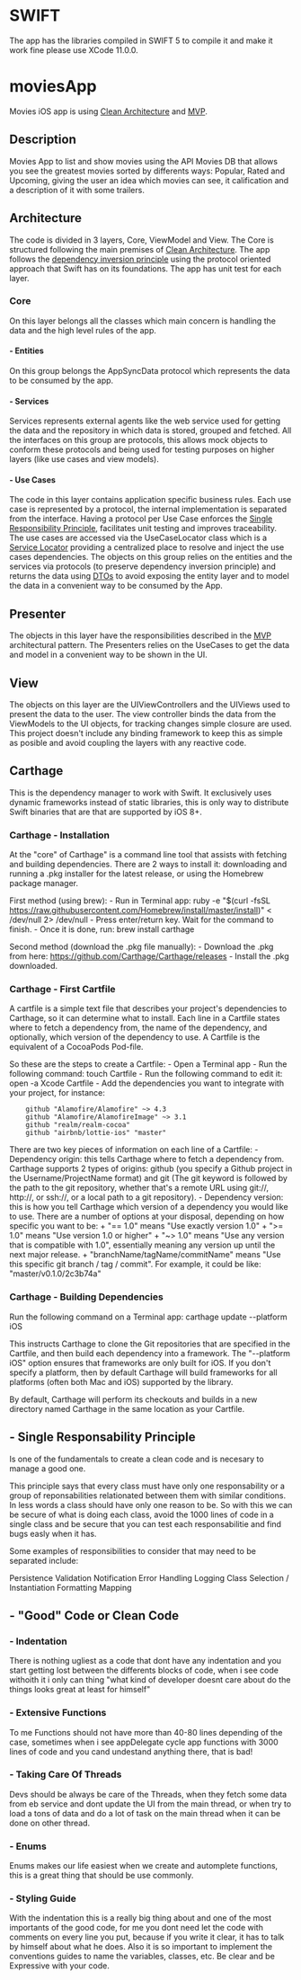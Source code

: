 # SWIFT
The app has the libraries compiled in SWIFT 5 to compile it and make it work fine please use XCode 11.0.0.

# moviesApp
Movies  iOS app is using [Clean Architecture](https://8thlight.com/blog/uncle-bob/2012/08/13/the-clean-architecture.html) and [MVP](https://en.wikipedia.org/wiki/Model%E2%80%93view%E2%80%93presenter).

## Description
Movies App to list and show movies using the API Movies DB that allows you see the greatest movies sorted by differents ways: Popular, Rated and Upcoming, giving the user an idea which movies can see, it calification and a description of it with some trailers.

## Architecture
The code is divided in 3 layers, Core, ViewModel and View. The Core is structured following the main premises of [Clean Architecture](https://github.com/mp911de/CleanArchitecture "Clean Architecture"). The app follows the [dependency inversion principle](https://en.wikipedia.org/wiki/Dependency_inversion_principle) using the protocol oriented approach that Swift has on its foundations. The app has unit test for each layer.

### Core
On this layer belongs all the classes which main concern is handling the data and the high level rules of the app.

#### - Entities
On this group belongs the AppSyncData protocol which represents the data to be consumed by the app. 

#### - Services
Services represents external agents like the web service used for getting the data and the repository in which data is stored, grouped and fetched. All the interfaces on this group are protocols, this allows mock objects to conform these protocols and being used for testing purposes on higher layers (like use cases and view models).

#### - Use Cases
The code in this layer contains application specific business rules. Each use case is represented by a protocol, the internal implementation is separated from the interface. Having a protocol per Use Case enforces the [Single Responsibility Principle](https://en.wikipedia.org/wiki/Single_responsibility_principle), facilitates unit testing and improves traceability. The use cases are accessed via the UseCaseLocator class which is a [Service Locator](https://en.wikipedia.org/wiki/Service_locator_pattern) providing a centralized place to resolve and inject the use cases dependencies. The objects on this group relies on the entities and the services via protocols (to preserve dependency inversion principle) and returns the data using [DTOs](https://en.wikipedia.org/wiki/Data_transfer_object) to avoid exposing the entity layer and to model the data in a convenient way to be consumed by the App.

## Presenter
The objects in this layer have the responsibilities described in the [MVP](https://en.wikipedia.org/wiki/Model%E2%80%93view%E2%80%93presenter) architectural pattern. The Presenters relies on the UseCases to get the data and model in a convenient way to be shown in the UI.

## View

The objects on this layer are the UIViewControllers and the UIViews used to present the data to the user. The view controller binds the data from the ViewModels to the UI objects, for tracking changes simple closure are used. This project doesn't include any binding framework to keep this as simple as posible and avoid coupling the layers with any reactive code.


## Carthage
This is the dependency manager to work with Swift. It exclusively uses dynamic frameworks instead of static libraries, this is only way to distribute Swift binaries that are that are supported by iOS 8+.

### Carthage - Installation
At the "core" of Carthage" is a command line tool that assists with fetching and building dependencies.
There are 2 ways to install it: downloading and running a .pkg installer for the latest release, or using the Homebrew package manager.

First method (using brew):
    - Run in Terminal app: ruby -e "$(curl -fsSL https://raw.githubusercontent.com/Homebrew/install/master/install)" < /dev/null 2> /dev/null
    - Press enter/return key. Wait for the command to finish.
    - Once it is done, run: brew install carthage

Second method (download the .pkg file manually):
    - Download the .pkg from here: https://github.com/Carthage/Carthage/releases
    - Install the .pkg downloaded.

### Carthage - First Cartfile
A cartfile is a simple text file that describes your project's dependencies to Carthage, so it can determine what to install. Each line in a Cartfile states where to fetch a dependency from, the name of the dependency, and optionally, which version of the dependency to use. A Cartfile is the equivalent of a CocoaPods Pod-file.

So these are the steps to create a Cartfile:
    - Open a Terminal app
    - Run the following command: touch Cartfile
    - Run the following command to edit it: open -a Xcode Cartfile
    - Add the dependencies you want to integrate with your project, for instance:
    
        github "Alamofire/Alamofire" ~> 4.3
        github "Alamofire/AlamofireImage" ~> 3.1
        github "realm/realm-cocoa"
        github "airbnb/lottie-ios" "master"

There are two key pieces of information on each line of a Cartfile:
    - Dependency origin: this tells Carthage where to fetch a dependency from. Carthage supports 2 types of origins: github (you specify a Github project in the Username/ProjectName format) and git (The git keyword is followed by the path to the git repository, whether that's a remote URL using git://, http://, or ssh://, or a local path to a git repository).
    - Dependency version: this is how you tell Carthage which version of a dependency you would like to use. There are a number of options at your disposal, depending on how specific you want to be:
        + "== 1.0" means "Use exactly version 1.0"
        + ">= 1.0" means "Use version 1.0 or higher"
        + "~> 1.0" means "Use any version that is compatible with 1.0", essentially meaning any version up until the next major release.
        + "branchName/tagName/commitName" means "Use this specific git branch / tag / commit". For example, it could be like: "master/v0.1.0/2c3b74a"

### Carthage - Building Dependencies
Run the following command on a Terminal app: carthage update --platform iOS

This instructs Carthage to clone the Git repositories that are specified in the Cartfile, and then build each dependency into a framework.
The "--platform iOS" option ensures that frameworks are only built for iOS. If you don't specify a platform, then by default Carthage will build frameworks for all platforms (often both Mac and iOS) supported by the library.

By default, Carthage will perform its checkouts and builds in a new directory named Carthage in the same location as your Cartfile.

## - Single Responsability Principle
Is one of the fundamentals to create a clean code and is necesary to manage a good one. 

This principle says that every class must have only one responsability or a group of reponsabilities relationated between them with similar conditions. In less words a class should have only one reason to be. So with this we can be secure of what is doing each class, avoid the 1000 lines of code in a single class and be secure that you can test each responsabilitie and find bugs easly when it has.

Some examples of responsibilities to consider that may need to be separated include:

Persistence
Validation
Notification
Error Handling
Logging
Class Selection / Instantiation
Formatting
Mapping

## - "Good" Code or Clean Code

### - Indentation
There is nothing ugliest as a code that dont have any indentation and you start getting lost between the differents blocks of code, when i see code withoith it i only can thing "what kind of developer doesnt care about do the things looks great at least for himself"

### - Extensive Functions
To me Functions should not have more than 40-80 lines depending of the case, sometimes when i see appDelegate cycle app functions with 3000 lines of code and you cand undestand anything there, that is bad!

### - Taking Care Of Threads
Devs should be always be care of the Threads, when they fetch some data from eb service and dont update the UI from the main thread, or when try to load a tons of data and do a lot of task on the main thread when it can be done on other thread.

### -  Enums
Enums makes our life easiest when we create and automplete functions, this is a great thing that should be use commonly.

### - Styling Guide
With the indentation this is a really big thing about and one of the most importants of the good code, for me you dont need let the code with comments on every line you put, because if you write it clear, it has to talk by himself about what he does. Also it is so important to implement the conventions guides to name the variables, classes, etc. Be clear and be Expressive with your code.
